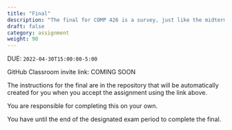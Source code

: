 ```yaml
---
title: "Final"
description: "The final for COMP 426 is a survey, just like the midterm. You will submit it in exactly the same way. It includes a self-assessment and a team assessment."
draft: false
category: assignment
weight: 90
---
```


DUE: `2022-04-30T15:00:00-5:00`

GitHub Classroom invite link: COMING SOON

The instructions for the final are in the repository that will be automatically created for you when you accept the assignment using the link above.

You are responsible for completing this on your own.

You have until the end of the designated exam period to complete the final.
